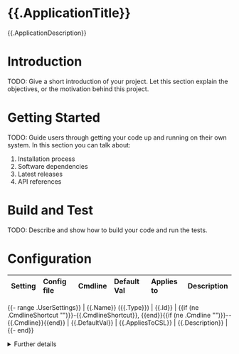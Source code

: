 # {{.ApplicationTitle}}
{{.ApplicationDescription}}

# Introduction
TODO: Give a short introduction of your project. Let this section explain the objectives, or the motivation behind this project.

# Getting Started
TODO: Guide users through getting your code up and running on their own system. In this section you can talk about:
1.	Installation process
2.	Software dependencies
3.	Latest releases
4.	API references

# Build and Test
TODO: Describe and show how to build your code and run the tests.

# Configuration
| Setting | Config file | Cmdline | Default Val | Applies to | Description |
| :------ | :---------- | :------ | :---------- | :--------- | :---------- |
{{- range .UserSettings}}
| {{.Name}} ({{.Type}}) | {{.Id}} | {{if (ne .CmdlineShortcut "")}}-{{.CmdlineShortcut}}, {{end}}{{if (ne .Cmdline "")}}--{{.Cmdline}}{{end}} | {{.DefaultVal}} | {{.AppliesToCSL}} | {{.Description}} |
{{- end}}
<details>
  <summary>Further details</summary>
Config file ids with a dot can be "scoped"<br>
e.g. "a.b.c" can be added to config file as:<br>

### yaml

```yaml
a:
  b:
    c: "value"
```
### json

```json
{
  "a": {
    "b": {
      "c": "value"
    }
  }
}
```
</details>

